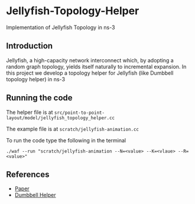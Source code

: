 # Jellyfish-Topology-Helper

Implementation of Jellyfish Topology in ns-3

## Introduction

Jellyfish, a high-capacity network interconnect which, by adopting a random graph topology, yields itself
naturally to incremental expansion. In this project we develop a topology helper for Jellyfish (like Dumbbell topology helper) in ns-3 


## Running the code

The helper file is at ``` src/point-to-point-layout/model/jellyfish_topology_helper.cc  ```

The example file is at ``` scratch/jellyfish-animation.cc ```

To run the code type the following in the terminal 

```
./waf --run "scratch/jellyfish-animation --N=<value> --K=<vlaue> --R=<value>"
```

## References

* [Paper](https://people.inf.ethz.ch/asingla/papers/jellyfish-nsdi12.pdf) 
* [Dumbbell Helper](https://www.nsnam.org/doxygen/classns3_1_1_point_to_point_dumbbell_helper.html)


